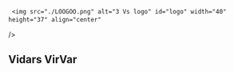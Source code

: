 
     <img src="./LOOGOO.png" alt="3 Vs logo" id="logo" width="40" height="37" align="center"
 />
      <div class="placeholder"><h2 class="placeholder-text">Vidars VirVar</h2></div>
 

<!--
**VidarHeritier/VidarHeritier** is a ✨ _special_ ✨ repository because its `README.md` (this file) appears on your GitHub profile.

Here are some ideas to get you started:

- 🔭 I’m currently working on ...
- 🌱 I’m currently learning ...
- 👯 I’m looking to collaborate on ...
- 🤔 I’m looking for help with ...
- 💬 Ask me about ...
- 📫 How to reach me: ...
- 😄 Pronouns: ...
- ⚡ Fun fact: ...
-->
